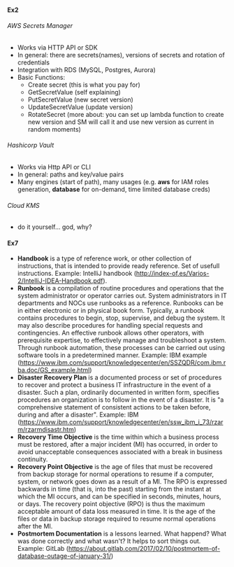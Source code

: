 #### Ex2
###### AWS Secrets Manager

* Works via HTTP API or SDK
* In general: there are secrets(names), versions of secrets and rotation of credentials
* Integration with RDS (MySQL, Postgres, Aurora)
* Basic Functions:  
  * Create secret (this is what you pay for)
  * GetSecretValue (self explaining)
  * PutSecretValue (new secret version)
  * UpdateSecretValue (update version)
  * RotateSecret (more about: you can set up lambda function to create new version and SM will call it and use new version as current in random moments)

###### Hashicorp Vault

* Works via Http API or CLI
* In general: paths and key/value pairs
* Many engines (start of path), many usages (e.g. **aws** for IAM roles generation, **database** for on-demand, time limited database creds)

###### Cloud KMS

* do it yourself... god, why?

#### Ex7

- **Handbook**  is a type of reference work, or other collection of instructions, that is intended to provide ready reference. Set of usefull instructions. Example: IntelliJ handbook (http://index-of.es/Varios-2/IntelliJ-IDEA-Handbook.pdf).
- **Runbook** is a compilation of routine procedures and operations that the system administrator or operator carries out. System administrators in IT departments and NOCs use runbooks as a reference. Runbooks can be in either electronic or in physical book form. Typically, a runbook contains procedures to begin, stop, supervise, and debug the system. It may also describe procedures for handling special requests and contingencies. An effective runbook allows other operators, with prerequisite expertise, to effectively manage and troubleshoot a system. Through runbook automation, these processes can be carried out using software tools in a predetermined manner. Example: IBM example (https://www.ibm.com/support/knowledgecenter/en/SSZQDR/com.ibm.rba.doc/GS_example.html)
- **Disaster Recovery Plan** is a documented process or set of procedures to recover and protect a business IT infrastructure in the event of a disaster. Such a plan, ordinarily documented in written form, specifies procedures an organization is to follow in the event of a disaster. It is "a comprehensive statement of consistent actions to be taken before, during and after a disaster". Example: IBM (https://www.ibm.com/support/knowledgecenter/en/ssw_ibm_i_73/rzarm/rzarmdisastr.htm)
- **Recovery Time Objective** is the time within which a business process must be restored, after a major incident (MI) has occurred, in order to avoid unacceptable consequences associated with a break in business continuity.
- **Recovery Point Objective** is the age of files that must be recovered from backup storage for normal operations to resume if a computer, system, or network goes down as a result of a MI. The RPO is expressed backwards in time (that is, into the past) starting from the instant at which the MI occurs, and can be specified in seconds, minutes, hours, or days. The recovery point objective (RPO) is thus the maximum acceptable amount of data loss measured in time. It is the age of the files or data in backup storage required to resume normal operations after the MI.
- **Postmortem Documentation** is a lessons learned. What happend? What was done correctly and what wasn't? It helps to sort things out. Example: GitLab (https://about.gitlab.com/2017/02/10/postmortem-of-database-outage-of-january-31/)